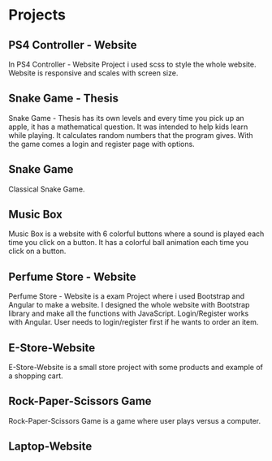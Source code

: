 # Projects

## PS4 Controller - Website

In PS4 Controller - Website Project i used scss to style the whole website. Website is responsive and scales with screen size.

## Snake Game - Thesis

Snake Game - Thesis has its own levels and every time you pick up an apple, it has a mathematical question. It was intended to help kids learn while playing. It calculates random numbers that the program gives. With the game comes a login and register page with options.

## Snake Game

Classical Snake Game.

## Music Box

Music Box is a website with 6 colorful buttons where a sound is played each time you click on a button. It has a colorful ball animation each time you click on a button.

## Perfume Store - Website

Perfume Store - Website is a exam Project where i used Bootstrap and Angular to make a website. I designed the whole website with Bootstrap library and make all the functions with JavaScript. Login/Register works with Angular. User needs to login/register first if he wants to order an item.

## E-Store-Website

E-Store-Website is a small store project with some products and example of a shopping cart. 

## Rock-Paper-Scissors Game

Rock-Paper-Scissors Game is a game where user plays versus a computer.

## Laptop-Website
